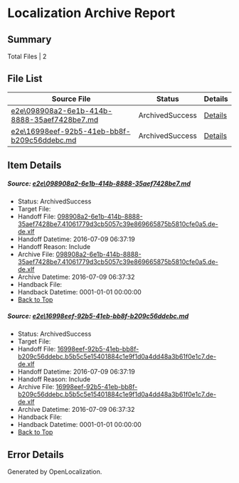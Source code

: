 # <a name='report-top'></a> Localization Archive Report

## Summary
 Total Files | 2

## File List
 Source File | Status | Details 
 ----------- | ------ | ------- 
 [e2e\098908a2-6e1b-414b-8888-35aef7428be7.md](https://github.com/OpenLocalizationTestOrg/oltest/blob/32d1d87b7badd3c44a55c19070656eada357ad9f/e2e/098908a2-6e1b-414b-8888-35aef7428be7.md) | ArchivedSuccess | [Details](#1077699887152396ef1c7a96d7b5e495cb78ade41)
 [e2e\16998eef-92b5-41eb-bb8f-b209c56ddebc.md](https://github.com/OpenLocalizationTestOrg/oltest/blob/32d1d87b7badd3c44a55c19070656eada357ad9f/e2e/16998eef-92b5-41eb-bb8f-b209c56ddebc.md) | ArchivedSuccess | [Details](#6c83a03570443a54d88f9808fb4da0e00f26daf42)

## Item Details
##### <a name='1077699887152396ef1c7a96d7b5e495cb78ade41'></a> Source: [e2e\098908a2-6e1b-414b-8888-35aef7428be7.md](https://github.com/OpenLocalizationTestOrg/oltest/blob/32d1d87b7badd3c44a55c19070656eada357ad9f/e2e/098908a2-6e1b-414b-8888-35aef7428be7.md)
* Status: ArchivedSuccess
* Target File: 
* Handoff File: [098908a2-6e1b-414b-8888-35aef7428be7.41061779d3cb5057c39e869665875b5810cfe0a5.de-de.xlf](https://github.com/OpenLocalizationTestOrg/olhandoff-e2e/blob/2dcd1d01136748528fa803344fbad9d2b7c3733e/ol-handoff/OpenLocalizationTestOrg/oltest-dede-fly/ci/ht/098908a2-6e1b-414b-8888-35aef7428be7.41061779d3cb5057c39e869665875b5810cfe0a5.de-de.xlf)
* Handoff Datetime: 2016-07-09 06:37:19
* Handoff Reason: Include
* Archive File: [098908a2-6e1b-414b-8888-35aef7428be7.41061779d3cb5057c39e869665875b5810cfe0a5.de-de.xlf](https://github.com/OpenLocalizationTestOrg/olhandoff-e2e/blob/52cd92467953601ee87cb51a792704578a28f1a2/ol-archive/OpenLocalizationTestOrg/oltest-dede-fly/ci/ht/098908a2-6e1b-414b-8888-35aef7428be7.41061779d3cb5057c39e869665875b5810cfe0a5.de-de.xlf)
* Archive Datetime: 2016-07-09 06:37:32
* Handback File: 
* Handback Datetime: 0001-01-01 00:00:00
* [Back to Top](#report-top)

##### <a name='6c83a03570443a54d88f9808fb4da0e00f26daf42'></a> Source: [e2e\16998eef-92b5-41eb-bb8f-b209c56ddebc.md](https://github.com/OpenLocalizationTestOrg/oltest/blob/32d1d87b7badd3c44a55c19070656eada357ad9f/e2e/16998eef-92b5-41eb-bb8f-b209c56ddebc.md)
* Status: ArchivedSuccess
* Target File: 
* Handoff File: [16998eef-92b5-41eb-bb8f-b209c56ddebc.b5b5c5e15401884c1e9f1d0a4dd48a3b61f0e1c7.de-de.xlf](https://github.com/OpenLocalizationTestOrg/olhandoff-e2e/blob/2dcd1d01136748528fa803344fbad9d2b7c3733e/ol-handoff/OpenLocalizationTestOrg/oltest-dede-fly/ci/ht/16998eef-92b5-41eb-bb8f-b209c56ddebc.b5b5c5e15401884c1e9f1d0a4dd48a3b61f0e1c7.de-de.xlf)
* Handoff Datetime: 2016-07-09 06:37:19
* Handoff Reason: Include
* Archive File: [16998eef-92b5-41eb-bb8f-b209c56ddebc.b5b5c5e15401884c1e9f1d0a4dd48a3b61f0e1c7.de-de.xlf](https://github.com/OpenLocalizationTestOrg/olhandoff-e2e/blob/52cd92467953601ee87cb51a792704578a28f1a2/ol-archive/OpenLocalizationTestOrg/oltest-dede-fly/ci/ht/16998eef-92b5-41eb-bb8f-b209c56ddebc.b5b5c5e15401884c1e9f1d0a4dd48a3b61f0e1c7.de-de.xlf)
* Archive Datetime: 2016-07-09 06:37:32
* Handback File: 
* Handback Datetime: 0001-01-01 00:00:00
* [Back to Top](#report-top)


## Error Details

Generated by OpenLocalization.
